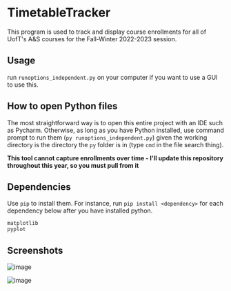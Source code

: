 # TimetableTracker

This program is used to track and display course enrollments for all of UofT's A&S courses for the Fall-Winter 2022-2023 session.

## Usage
run `runoptions_independent.py` on your computer if you want to use a GUI to use this.

## How to open Python files

The most straightforward way is to open this entire project with an IDE such as Pycharm. Otherwise, as long as you have Python installed, use command prompt to run them (`py runoptions_independent.py`) given the working directory is the directory the `py` folder is in (type `cmd` in the file search thing).

**This tool cannot capture enrollments over time - I'll update this repository throughout this year, so you must pull from it**

## Dependencies

Use `pip` to install them. For instance, run `pip install <dependency>` for each dependency below after you have installed python.

```
matplotlib
pyplot
```

## Screenshots

![image](https://user-images.githubusercontent.com/93059453/180590777-e99ed38e-115e-432e-ab04-48b317e1091f.png)


![image](https://user-images.githubusercontent.com/93059453/180590744-67a56416-fbd8-4475-8aff-a4d6d6d4c2a2.png)


